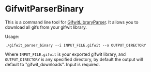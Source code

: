 # GifwitParserBinary

This is a command line tool for [GifwitLibraryParser](https://github.com/WillsonSmith/GifwitLibraryParser). It allows you to download all gifs from your gifwit library.

Usage:
```
./gifwit_parser_binary --i INPUT_FILE.gifwit --o OUTPUT_DIRECTORY
```

Where `INPUT_FILE.gifwit` is your exported gifwit library, and `OUTPUT_DIRECTORY` is any specified directory, by default the output will default to "gifwit_downloads". Input is required.

